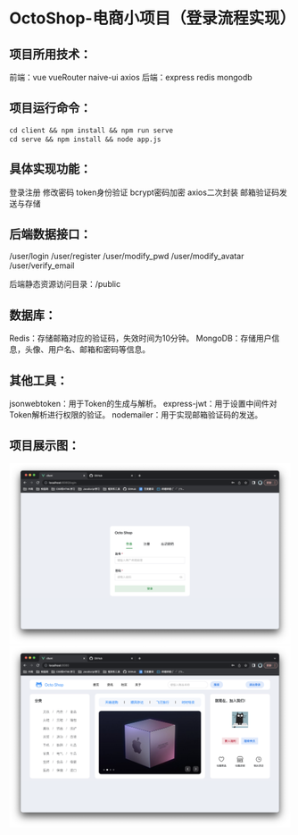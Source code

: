 # OctoShop-电商小项目（登录流程实现）

## 项目所用技术：
前端：vue vueRouter naive-ui axios
后端：express redis mongodb

## 项目运行命令：
```
cd client && npm install && npm run serve
cd serve && npm install && node app.js
```

## 具体实现功能：
登录注册
修改密码
token身份验证
bcrypt密码加密
axios二次封装
邮箱验证码发送与存储

## 后端数据接口：
/user/login
/user/register
/user/modify_pwd
/user/modify_avatar
/user/verify_email

后端静态资源访问目录：/public

## 数据库：
Redis：存储邮箱对应的验证码，失效时间为10分钟。
MongoDB：存储用户信息，头像、用户名、邮箱和密码等信息。

## 其他工具：
jsonwebtoken：用于Token的生成与解析。
express-jwt：用于设置中间件对Token解析进行权限的验证。
nodemailer：用于实现邮箱验证码的发送。

## 项目展示图：
![img](https://github.com/CHScript/OctoShop/blob/main/demo/login.png)  
![img](https://github.com/CHScript/OctoShop/blob/main/demo/home.png)  
